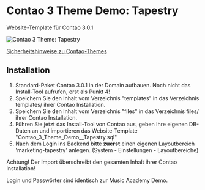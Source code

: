 Contao 3 Theme Demo: Tapestry
=============================

Website-Template für Contao 3.0.1

![Contao 3 Theme: Tapestry](http://tapestry-theme.glen-langer.de/files/tapestry/Tapestry.png)

[Sicherheitshinweise zu Contao-Themes](https://community.contao.org/de/showthread.php?13345-Sicherheitshinweise-zu-Contao-Themes)

## Installation

1. Standard-Paket Contao 3.0.1 in der Domain aufbauen. Noch nicht das Install-Tool aufrufen, erst als Punkt 4!
2. Speichern Sie den Inhalt vom Verzeichnis "templates" in das Verzeichnis templates/ ihrer Contao Installation.
3. Speichern Sie den Inhalt vom Verzeichnis "files" in das Verzeichnis files/ ihrer Contao Installation.
4. Führen Sie jetzt das Install-Tool von Contao aus, geben Ihre eigenen DB-Daten an und importieren das Website-Template "Contao_3_Theme_Demo__Tapestry.sql"
5. Nach dem Login ins Backend bitte **zuerst** einen eigenen Layoutbereich 'marketing-tapestry' anlegen. (System - Einstellungen - Layoutbereiche)

Achtung! Der Import überschreibt den gesamten Inhalt ihrer Contao Installation!

Login und Passwörter sind identisch zur Music Academy Demo.


